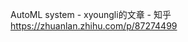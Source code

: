 

<!--
 * @version:
 * @Author:  StevenJokess https://github.com/StevenJokess
 * @Date: 2020-12-17 21:41:52
 * @LastEditors:  StevenJokess https://github.com/StevenJokess
 * @LastEditTime: 2020-12-17 21:41:53
 * @Description:
 * @TODO::
 * @Reference:
-->
AutoML system - xyoungli的文章 - 知乎
https://zhuanlan.zhihu.com/p/87274499
